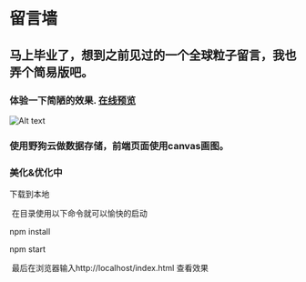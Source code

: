 留言墙
====
  ## 马上毕业了，想到之前见过的一个全球粒子留言，我也弄个简易版吧。  
  ### 体验一下简陋的效果. [在线预览](https://zhangyuhan2016.github.io/views/mesWall.html)
  
  
  ![Alt text](http://upload-images.jianshu.io/upload_images/6206743-46296482974a4362.gif?imageMogr2/auto-orient/strip "留言墙")

 ### 使用野狗云做数据存储，前端页面使用canvas画图。

 ### 美化&优化中
 
  下载到本地
  
  在目录使用以下命令就可以愉快的启动
  
 npm install

 npm start
  
  
  最后在浏览器输入http://localhost/index.html 查看效果
  
